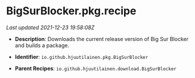 # BigSurBlocker.pkg.recipe

_Last updated 2021-12-23 19:58:08Z_

- **Description**: Downloads the current release version of Big Sur Blocker and builds a package.

- **Identifier**: `io.github.hjuutilainen.pkg.BigSurBlocker`

- **Parent Recipes**: `io.github.hjuutilainen.download.BigSurBlocker`